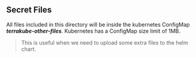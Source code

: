 ## Secret Files

All files included in this directory will be inside the kubernetes ConfigMap ***terrakube-other-files***. Kubernetes has a ConfigMap size limit of 1MB.

> This is useful when we need to upload some extra files to the helm chart.